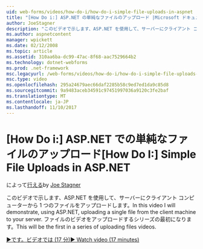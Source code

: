 ```yaml
---
uid: web-forms/videos/how-do-i/how-do-i-simple-file-uploads-in-aspnet
title: "[How Do i:] ASP.NET の単純なファイルのアップロード |Microsoft ドキュメント"
author: JoeStagner
description: "このビデオで示します、ASP.NET を使用して、サーバーにクライアント コンピューターから 1 つのファイルをアップロードします。 これは、一連のアップロードの最初になります."
ms.author: aspnetcontent
manager: wpickett
ms.date: 02/12/2008
ms.topic: article
ms.assetid: 310aa6ba-dc99-47ac-8f68-aac7529664b2
ms.technology: dotnet-webforms
ms.prod: .net-framework
msc.legacyurl: /web-forms/videos/how-do-i/how-do-i-simple-file-uploads-in-aspnet
msc.type: video
ms.openlocfilehash: 295a24679aec66daf2285b58c9ed7ed1da9c85d8
ms.sourcegitcommit: 9a9483aceb34591c97451997036a9120c3fe2baf
ms.translationtype: MT
ms.contentlocale: ja-JP
ms.lasthandoff: 11/10/2017
---
```

<a name="how-do-i--simple-file-uploads-in-aspnet"></a><span data-ttu-id="6e9e9-104">[How Do i:] ASP.NET での単純なファイルのアップロード</span><span class="sxs-lookup"><span data-stu-id="6e9e9-104">[How Do I:]  Simple File Uploads in ASP.NET</span></span>
====================
<span data-ttu-id="6e9e9-105">によって[行える](https://github.com/JoeStagner)</span><span class="sxs-lookup"><span data-stu-id="6e9e9-105">by [Joe Stagner](https://github.com/JoeStagner)</span></span>

<span data-ttu-id="6e9e9-106">このビデオで示します、ASP.NET を使用して、サーバーにクライアント コンピューターから 1 つのファイルをアップロードします。</span><span class="sxs-lookup"><span data-stu-id="6e9e9-106">In this video I will demonstrate, using ASP.NET, uploading a single file from the client machine to your server.</span></span> <span data-ttu-id="6e9e9-107">ファイルのビデオをアップロードするシリーズの最初になります。</span><span class="sxs-lookup"><span data-stu-id="6e9e9-107">This will be the first in a series of uploading files videos.</span></span>

[<span data-ttu-id="6e9e9-108">&#9654;です。ビデオでは (17 分)</span><span class="sxs-lookup"><span data-stu-id="6e9e9-108">&#9654; Watch video (17 minutes)</span></span>](https://channel9.msdn.com/Blogs/ASP-NET-Site-Videos/how-do-i-simple-file-uploads-in-aspnet)

